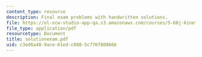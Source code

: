 ```yaml
---
content_type: resource
description: Final exam problems with handwritten solutions.
file: https://ol-ocw-studio-app-qa.s3.amazonaws.com/courses/5-68j-kinetics-of-chemical-reactions-spring-2003/c3ed6a489ace61edc0885c776f80866b_solutionexam.pdf
file_type: application/pdf
resourcetype: Document
title: solutionexam.pdf
uid: c3ed6a48-9ace-61ed-c088-5c776f80866b
---
```

